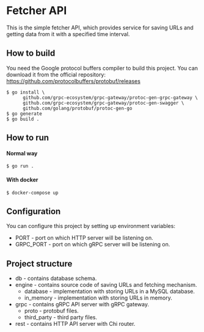 # Fetcher API

This is the simple fetcher API, which provides service for saving URLs and getting data from it with a specified time interval.

## How to build
You need the Google protocol buffers compiler to build this project. You can download it from the official repository: https://github.com/protocolbuffers/protobuf/releases 
```
$ go install \
      github.com/grpc-ecosystem/grpc-gateway/protoc-gen-grpc-gateway \
      github.com/grpc-ecosystem/grpc-gateway/protoc-gen-swagger \
      github.com/golang/protobuf/protoc-gen-go
$ go generate
$ go build .
```

## How to run

#### Normal way
```
$ go run .
```
#### With docker
```
$ docker-compose up
```

## Configuration

You can configure this project by setting up environment variables:
- PORT - port on which HTTP server will be listening on.
- GRPC_PORT - port on which gRPC server will be listening on.

## Project structure

- db - contains database schema.
- engine - contains source code of saving URLs and fetching mechanism.
    - database - implementation with storing URLs in a MySQL database.
    - in_memory - implementation with storing URLs in memory.
- grpc - contains gRPC API server with gRPC gateway.
    - proto - protobuf files.
    - third_party - third party files.
- rest - contains HTTP API server with Chi router.
